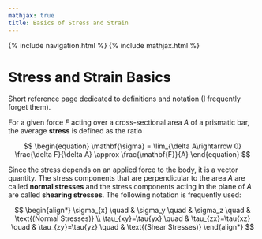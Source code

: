 ```yaml
---
mathjax: true
title: Basics of Stress and Strain
---
```

{% include navigation.html %}
{% include mathjax.html %}

# Stress and Strain Basics

Short reference page dedicated to definitions and notation (I frequently forget them).

For a given force $F$ acting over a cross-sectional area $A$ of a prismatic bar, the average **stress** is defined as the ratio

$$ \begin{equation} \mathbf{\sigma} = \lim_{\delta A\rightarrow 0} \frac{\delta F}{\delta A} \approx \frac{\mathbf{F}}{A} \end{equation} $$

Since the stress depends on an applied force to the body, it is a vector quantity. The stress components that are perpendicular to the area $A$ are called **normal stresses** and the stress components acting in the plane of $A$ are called **shearing stresses**. The following notation is frequently used:

$$ \begin{align*}  \sigma_{x} \quad & \sigma_y \quad & \sigma_z \quad & \text{(Normal Stresses)} \\ \tau_{xy}=\tau{yx} \quad & \tau_{zx}=\tau{xz} \quad & \tau_{zy}=\tau{yz} \quad & \text{(Shear Stresses)} \end{align*} $$

